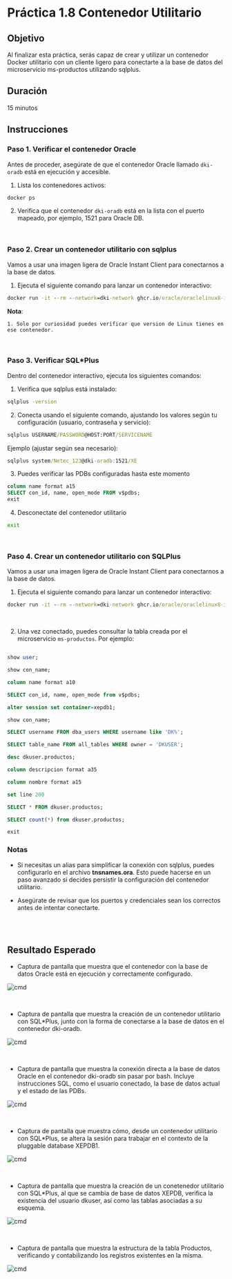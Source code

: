 # Práctica 1.8 Contenedor Utilitario

## Objetivo
Al finalizar esta práctica, serás capaz de crear y utilizar un contenedor Docker utilitario con un cliente ligero para conectarte a la base de datos del microservicio ms-productos utilizando sqlplus.

## Duración

15 minutos

## Instrucciones

### Paso 1. Verificar el contenedor Oracle

Antes de proceder, asegúrate de que el contenedor Oracle llamado `dki-oradb` está en ejecución y accesible. 

1. Lista los contenedores activos:

```cmd
docker ps
```

2. Verifica que el contenedor `dki-oradb` está en la lista con el puerto mapeado, por ejemplo, 1521 para Oracle DB.

<br/>

### Paso 2. Crear un contenedor utilitario con sqlplus

Vamos a usar una imagen ligera de Oracle Instant Client para conectarnos a la base de datos.

1. Ejecuta el siguiente comando para lanzar un contenedor interactivo:


```cmd
docker run -it --rm --network=dki-network ghcr.io/oracle/oraclelinux8-instantclient:19 bash
```

**Nota**: 

    1. Solo por curiosidad puedes verificar que version de Linux tienes en ese contenedor.


<br/>

### Paso 3. Verificar SQL*Plus

Dentro del contenedor interactivo, ejecuta los siguientes comandos:

1. Verifica que sqlplus está instalado:

```cmd
sqlplus -version
```

2. Conecta usando el siguiente comando, ajustando los valores según tu configuración (usuario, contraseña y servicio):

```cmd
sqlplus USERNAME/PASSWORD@HOST:PORT/SERVICENAME
```

Ejemplo (ajustar según sea necesario):

```cmd
sqlplus system/Netec_123@dki-oradb:1521/XE
```

3. Puedes verificar las PDBs configuradas hasta este momento

```sql
column name format a15
SELECT con_id, name, open_mode FROM v$pdbs;
exit

```

4. Desconectate del contenedor utilitario

```cmd
exit
```

<br/>

### Paso 4. Crear un contenedor utilitario con SQLPlus

Vamos a usar una imagen ligera de Oracle Instant Client para conectarnos a la base de datos.

1. Ejecuta el siguiente comando para lanzar un contenedor interactivo:

```cmd
docker run -it --rm --network=dki-network ghcr.io/oracle/oraclelinux8-instantclient:19 sqlplus SYSTEM/Netec_123@//dki-oradb:1521/XE
```

<br/>


2. Una vez conectado, puedes consultar la tabla creada por el microservicio `ms-productos`. Por ejemplo:

```sql

show user;

show con_name;

column name format a10

SELECT con_id, name, open_mode from v$pdbs;

alter session set container=xepdb1;

show con_name;

SELECT username FROM dba_users WHERE username like 'DK%'; 

SELECT table_name FROM all_tables WHERE owner = 'DKUSER';   

desc dkuser.productos;

column descripcion format a35

column nombre format a15

set line 200

SELECT * FROM dkuser.productos;

SELECT count(*) from dkuser.productos;

exit
```

### Notas

- Si necesitas un alias para simplificar la conexión con sqlplus, puedes configurarlo en el archivo **tnsnames.ora**. Esto puede hacerse en un paso avanzado si decides persistir la configuración del contenedor utilitario.

- Asegúrate de revisar que los puertos y credenciales sean los correctos antes de intentar conectarte.

<br/> <br/>

## Resultado Esperado

- Captura de pantalla que muestra que el contenedor con la base de datos Oracle está en ejecución y correctamente configurado.

![cmd](../images/u1_8_1.png)

<br/>

- Captura de pantalla que muestra la creación de un contenedor utilitario con SQL*Plus, junto con la forma de conectarse a la base de datos en el contenedor dki-oradb.

![cmd](../images/u1_8_3.png)

<br/>

- Captura de pantalla que muestra la conexión directa a la base de datos Oracle en el contenedor dki-oradb sin pasar por bash. Incluye instrucciones SQL, como el usuario conectado, la base de datos actual y el estado de las PDBs.

![cmd](../images/u1_8_4.png)

<br/>

- Captura de pantalla que muestra cómo, desde un contenedor utilitario con SQL*Plus, se altera la sesión para trabajar en el contexto de la pluggable database XEPDB1.

![cmd](../images/u1_8_5.png)

<br/>

- Captura de pantalla que muestra la creación de un conetenedor utilitario con SQL*Plus, al que se cambia de base de datos XEPDB, verifica la existencia del usuario dkuser, así como las tablas asociadas a su esquema.

![cmd](../images/u1_8_6.png)

<br/>

- Captura de pantalla que muestra la estructura de la tabla Productos, verificando y contabilizando los registros existentes en la misma.

![cmd](../images/u1_8_7.png)

<br/>
